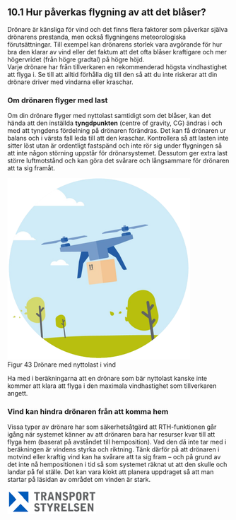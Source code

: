 ## 10.1 Hur påverkas flygning av att det blåser?

Drönare är känsliga för vind och det finns flera faktorer som påverkar själva drönarens prestanda, men också flygningens meteorologiska förutsättningar. Till exempel kan drönarens storlek vara avgörande för hur bra den klarar av vind eller det faktum att det ofta blåser kraftigare och mer högervridet (från högre gradtal) på högre höjd.  
Varje drönare har från tillverkaren en rekommenderad högsta vindhastighet att flyga i. Se till att alltid förhålla dig till den så att du inte riskerar att din drönare driver med vindarna eller kraschar.

### Om drönaren flyger med last

Om din drönare flyger med nyttolast samtidigt som det blåser, kan det hända att den
inställda **tyngdpunkten** (centre of gravity, CG) ändras i och med att tyngdens fördelning på drönaren förändras. Det kan få drönaren ur balans och i värsta fall leda till att den kraschar. Kontrollera så att lasten inte sitter löst utan är ordentligt fastspänd och inte rör sig under flygningen så att inte någon störning uppstår för drönarsystemet. Dessutom ger extra last större luftmotstånd och kan göra det svårare och långsammare för drönaren att ta sig framåt.

![Figur 43 Drönare med nyttolast i vind](./A2_SE_sv/Figur_043.png)  
Figur 43 Drönare med nyttolast i vind

Ha med i beräkningarna att en drönare som bär nyttolast kanske inte kommer att klara att flyga i den maximala vindhastighet som tillverkaren angett.

### Vind kan hindra drönaren från att komma hem

Vissa typer av drönare har som säkerhetsåtgärd att RTH-funktionen går igång när systemet känner av att drönaren bara har resurser kvar till att flyga hem (baserat på avståndet till hemposition). Vad den då inte tar med i beräkningen är vindens styrka och riktning. Tänk därför på att drönaren i motvind eller kraftig vind kan ha svårare att ta sig fram – och på grund av det inte nå hempositionen i tid så som systemet räknat ut att den skulle och landar på fel ställe. Det kan vara klokt att planera uppdraget så att man startar på läsidan av området om vinden är stark.

![Transport Styrelsen](./images/Logga.png)
